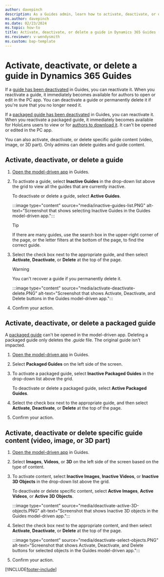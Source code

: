 ```yaml
---
author: davepinch
description: As a Guides admin, learn how to activate, deactivate, or delete a guide, packaged guide, or guide content (video, image, or 3D part).
ms.author: davepinch
ms.date: 02/23/2024
ms.topic: how-to
title: Activate, deactivate, or delete a guide in Dynamics 365 Guides (admins)
ms.reviewer: v-wendysmith
ms.custom: bap-template
---
```


# Activate, deactivate, or delete a guide in Dynamics 365 Guides

If a [guide has been deactivated](pc-app-deactivate-guide.md) in Guides, you can reactivate it. When you reactivate a guide, it immediately becomes available for authors to open or edit in the PC app. You can deactivate a guide or permanently delete it if you're sure that you no longer need it.

If a [packaged guide has been deactivated](package-a-guide.md#manage-a-packaged-guide-in-the-pc-app) in Guides, you can reactivate it. When you reactivate a packaged guide, it immediately becomes available for HoloLens users to view or for [authors to download it](package-a-guide.md#download-a-packaged-guide-in-the-model-driven-app). It can't be opened or edited in the PC app.

You can also activate, deactivate, or delete specific guide content (video, image, or 3D part). Only admins can delete guides and guide content.

## Activate, deactivate, or delete a guide

1. [Open the model-driven app](open-model-driven-app.md) in Guides.

1. To activate a guide, select **Inactive Guides** in the drop-down list above the grid to view all the guides that are currently inactive.

   To deactivate or delete a guide, select **Active Guides**.

   :::image type="content" source="media/inactive-guides-list.PNG" alt-text="Screenshot that shows selecting Inactive Guides in the Guides model-driven app.":::

    > [!TIP]
    > If there are many guides, use the search box in the upper-right corner of the page, or the letter filters at the bottom of the page, to find the correct guide.

1. Select the check box next to the appropriate guide, and then select **Activate**, **Deactivate**, or **Delete** at the top of the page.

    > [!WARNING]
    > You can't recover a guide if you permanently delete it.

   :::image type="content" source="media/activate-deactivate-delete.PNG" alt-text="Screenshot that shows Activate, Deactivate, and Delete buttons in the Guides model-driven app.":::

1. Confirm your action.

## Activate, deactivate, or delete a packaged guide

A [packaged guide](package-a-guide.md) can't be opened in the model-driven app. Deleting a packaged guide only deletes the *.guide* file. The original guide isn't impacted.

1. [Open the model-driven app](open-model-driven-app.md) in Guides.

1. Select **Packaged Guides** on the left side of the screen. 

1. To activate a packaged guide, select **Inactive Packaged Guides** in the drop-down list above the grid.

   To deactivate or delete a packaged guide, select **Active Packaged Guides**.

1. Select the check box next to the appropriate guide, and then select **Activate**, **Deactivate**, or **Delete** at the top of the page.

1. Confirm your action.

## Activate, deactivate or delete specific guide content (video, image, or 3D part)

1. [Open the model-driven app](open-model-driven-app.md) in Guides.

1. Select **Images**, **Videos**, or **3D** on the left side of the screen based on the type of content.

1. To activate content, select **Inactive Images**, **Inactive Videos**, or **Inactive 3D Objects** in the drop-down list above the grid.

   To deactivate or delete specific content, select **Active Images**, **Active Videos**, or **Active 3D Objects**.

   :::image type="content" source="media/deactivate-active-3D-objects.PNG" alt-text="Screenshot that shows Inactive 3D objects in the Guides model-driven app.":::

1. Select the check box next to the appropriate content, and then select **Activate**, **Deactivate**, or **Delete** at the top of the page.

   :::image type="content" source="media/deactivate-select-objects.PNG" alt-text="Screenshot that shows Activate, Deactivate, and Delete buttons for selected objects in the Guides model-driven app.":::

1. Confirm your action.

[!INCLUDE[footer-include](../includes/footer-banner.md)]
